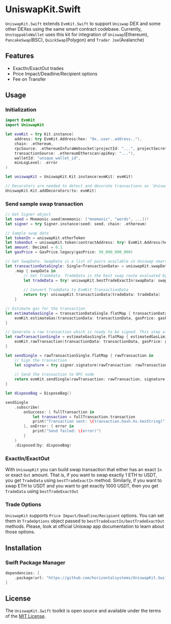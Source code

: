 # UniswapKit.Swift

`UniswapKit.Swift` extends `EvmKit.Swift` to support `Uniswap` DEX and some other DEXes using the same smart contract codebase. Currently, `UnstoppableWallet` uses this kit for integration of `Uniswap`(Ethereum), `PancakeSwap`(BSC), `QuickSwap`(Polygon) and `Trader Joe`(Avalanche)

## Features

- ExactIn/ExactOut trades
- Price Impact/Deadline/Recipient options 
- Fee on Transfer

## Usage

### Initialization

```swift
import EvmKit
import UniswapKit

let evmKit = try Kit.instance(
	address: try EvmKit.Address(hex: "0x..user..address.."),
	chain: .ethereum,
	rpcSource: .ethereumInfuraWebsocket(projectId: "...", projectSecret: "..."),
	transactionSource: .ethereumEtherscan(apiKey: "..."),
	walletId: "unique_wallet_id",
	minLogLevel: .error
)

let uniswapKit = UniswapKit.Kit.instance(evmKit: evmKit)

// Decorators are needed to detect and decorate transactions as `Uniswap` transactions
UniswapKit.Kit.addDecorators(to: evmKit)
```

### Send sample swap transaction

```swift
// Get Signer object
let seed = Mnemonic.seed(mnemonic: ["mnemonic", "words", ...])!
let signer = try Signer.instance(seed: seed, chain: .ethereum)

// Sample swap data
let tokenIn = uniswapKit.etherToken
let tokenOut = uniswapKit.token(contractAddress: try! EvmKit.Address(hex: "0x..token..address"), decimals: 18)
let amount: Decimal = 0.1
let gasPrice = GasPrice.legacy(gasPrice: 50_000_000_000)

// Get SwapData. SwapData is a list of pairs available in Uniswap smart contract at the moment
let transactionDataSingle: Single<TransactionData> = uniswapKit.swapDataSingle(tokenIn: tokenIn, tokenOut: tokenOut)
    .map { swapData in
        // Get TradeData. TradeData is the best swap route evaluated by UniswapKit
        let tradeData = try! uniswapKit.bestTradeExactIn(swapData: swapData, amountIn: amount)
        
        // Convert TradeData to EvmKit TransactionData
        return try! uniswapKit.transactionData(tradeData: tradeData)
    }

// Estimate gas for the transaction
let estimateGasSingle = transactionDataSingle.flatMap { transactionData in
    evmKit.estimateGas(transactionData: transactionData, gasPrice: gasPrice)
}

// Generate a raw transaction which is ready to be signed. This step also synchronizes the nonce
let rawTransactionSingle = estimateGasSingle.flatMap { estimatedGasLimit in
    evmKit.rawTransaction(transactionData: transactionData, gasPrice: gasPrice, gasLimit: estimatedGasLimit)
}

let sendSingle = rawTransactionSingle.flatMap { rawTransaction in
    // Sign the transaction
    let signature = try signer.signature(rawTransaction: rawTransaction)
    
    // Send the transaction to RPC node
    return evmKit.sendSingle(rawTransaction: rawTransaction, signature: signature)
}

let disposeBag = DisposeBag()

sendSingle
    .subscribe(
        onSuccess: { fullTransaction in
            let transaction = fullTransaction.transaction
            print("Transaction sent: \(transaction.hash.hs.hexString)")
        }, onError: { error in
            print("Send failed: \(error)")
        }
    )
    .disposed(by: disposeBag)
```

### ExactIn/ExactOut

With `UniswapKit` you can build swap transaction that either has an exact `In` or exact `Out` amount. That is, if you want to swap exactly 1 ETH to USDT, you get `TradeData` using `bestTradeExactIn` method. Similarly, if you want to swap ETH to USDT and you want to get exactly 1000 USDT, then you get `TradeData` using `bestTradeExactOut`

### Trade Options

`UniswapKit` supports `Price Impact/Deadline/Recipient` options. You can set them in `TradeOptions` object passed to `bestTradeExactIn/bestTradeExactOut` methods. Please, look at official Uniswap app documentation to learn about those options.

## Installation

### Swift Package Manager

```swift
dependencies: [
    .package(url: "https://github.com/horizontalsystems/UniswapKit.Swift.git", .upToNextMajor(from: "1.0.0"))
]
```

## License

The `UniswapKit.Swift` toolkit is open source and available under the terms of the [MIT License](https://github.com/horizontalsystems/ethereum-kit-ios/blob/master/LICENSE).

